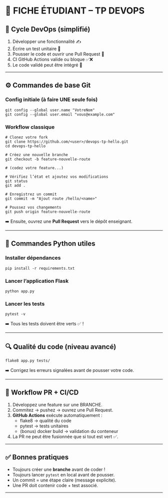 # 📝 FICHE ÉTUDIANT – TP  DEVOPS 

## 🎯 Cycle DevOps (simplifié)
1. Développer une fonctionnalité ✍️
2. Écrire un test unitaire 🧪
3. Pousser le code et ouvrir une Pull Request 🔀
4. CI GitHub Actions valide ou bloque ✅❌
5. Le code validé peut être intégré 🚀

---

## ⚙️ Commandes de base Git

### Config initiale (à faire UNE seule fois)
```
git config --global user.name "VotreNom"
git config --global user.email "vous@example.com"
```

### Workflow classique
```
# Clonez votre fork
git clone https://github.com/<user>/devops-tp-hello.git
cd devops-tp-hello

# Créez une nouvelle branche
git checkout -b feature-nouvelle-route

# (codez votre feature...)

# Vérifiez l’état et ajoutez vos modifications
git status
git add .

# Enregistrez un commit
git commit -m "Ajout route /hello/<name>"

# Poussez vos changements
git push origin feature-nouvelle-route
```

➡️ Ensuite, ouvrez une **Pull Request** vers le dépôt enseignant.

---

## 🐍 Commandes Python utiles

### Installer dépendances
```
pip install -r requirements.txt
```

### Lancer l’application Flask
```
python app.py
```

### Lancer les tests
```
pytest -v
```

➡️ Tous les tests doivent être verts ✅ !

---

## 🔍 Qualité du code (niveau avancé)
```
flake8 app.py tests/
```
➡️ Corrigez les erreurs signalées avant de pousser votre code.

---

## 🔀 Workflow PR + CI/CD

1. Développez une feature sur une BRANCHE.  
2. Commitez → pushez → ouvrez une Pull Request.  
3. **GitHub Actions** exécute automatiquement :  
   - flake8 → qualité du code  
   - pytest → tests unitaires  
   - (bonus) docker build → validation du conteneur  
4. La PR ne peut être fusionnée que si tout est vert ✅.  

---

## ✅ Bonnes pratiques
- Toujours créer une **branche** avant de coder !  
- Toujours lancer `pytest` en local avant de pousser.  
- Un commit = une étape claire (message explicite).  
- Une PR doit contenir code + test associé.  

---
